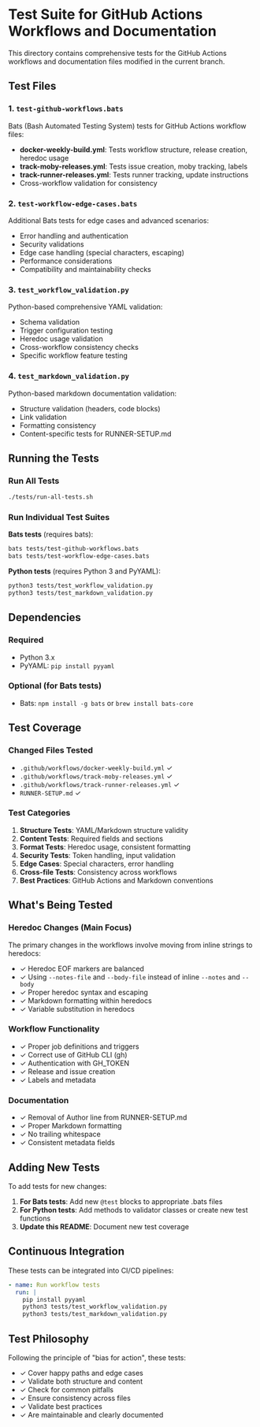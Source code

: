 # Test Suite for GitHub Actions Workflows and Documentation

This directory contains comprehensive tests for the GitHub Actions workflows and documentation files modified in the current branch.

## Test Files

### 1. `test-github-workflows.bats`
Bats (Bash Automated Testing System) tests for GitHub Actions workflow files:
- **docker-weekly-build.yml**: Tests workflow structure, release creation, heredoc usage
- **track-moby-releases.yml**: Tests issue creation, moby tracking, labels
- **track-runner-releases.yml**: Tests runner tracking, update instructions
- Cross-workflow validation for consistency

### 2. `test-workflow-edge-cases.bats`
Additional Bats tests for edge cases and advanced scenarios:
- Error handling and authentication
- Security validations
- Edge case handling (special characters, escaping)
- Performance considerations
- Compatibility and maintainability checks

### 3. `test_workflow_validation.py`
Python-based comprehensive YAML validation:
- Schema validation
- Trigger configuration testing
- Heredoc usage validation
- Cross-workflow consistency checks
- Specific workflow feature testing

### 4. `test_markdown_validation.py`
Python-based markdown documentation validation:
- Structure validation (headers, code blocks)
- Link validation
- Formatting consistency
- Content-specific tests for RUNNER-SETUP.md

## Running the Tests

### Run All Tests
```bash
./tests/run-all-tests.sh
```

### Run Individual Test Suites

**Bats tests** (requires bats):
```bash
bats tests/test-github-workflows.bats
bats tests/test-workflow-edge-cases.bats
```

**Python tests** (requires Python 3 and PyYAML):
```bash
python3 tests/test_workflow_validation.py
python3 tests/test_markdown_validation.py
```

## Dependencies

### Required
- Python 3.x
- PyYAML: `pip install pyyaml`

### Optional (for Bats tests)
- Bats: `npm install -g bats` or `brew install bats-core`

## Test Coverage

### Changed Files Tested
- `.github/workflows/docker-weekly-build.yml` ✓
- `.github/workflows/track-moby-releases.yml` ✓
- `.github/workflows/track-runner-releases.yml` ✓
- `RUNNER-SETUP.md` ✓

### Test Categories
1. **Structure Tests**: YAML/Markdown structure validity
2. **Content Tests**: Required fields and sections
3. **Format Tests**: Heredoc usage, consistent formatting
4. **Security Tests**: Token handling, input validation
5. **Edge Cases**: Special characters, error handling
6. **Cross-file Tests**: Consistency across workflows
7. **Best Practices**: GitHub Actions and Markdown conventions

## What's Being Tested

### Heredoc Changes (Main Focus)
The primary changes in the workflows involve moving from inline strings to heredocs:
- ✓ Heredoc EOF markers are balanced
- ✓ Using `--notes-file` and `--body-file` instead of inline `--notes` and `--body`
- ✓ Proper heredoc syntax and escaping
- ✓ Markdown formatting within heredocs
- ✓ Variable substitution in heredocs

### Workflow Functionality
- ✓ Proper job definitions and triggers
- ✓ Correct use of GitHub CLI (gh)
- ✓ Authentication with GH_TOKEN
- ✓ Release and issue creation
- ✓ Labels and metadata

### Documentation
- ✓ Removal of Author line from RUNNER-SETUP.md
- ✓ Proper Markdown formatting
- ✓ No trailing whitespace
- ✓ Consistent metadata fields

## Adding New Tests

To add tests for new changes:

1. **For Bats tests**: Add new `@test` blocks to appropriate .bats files
2. **For Python tests**: Add methods to validator classes or create new test functions
3. **Update this README**: Document new test coverage

## Continuous Integration

These tests can be integrated into CI/CD pipelines:

```yaml
- name: Run workflow tests
  run: |
    pip install pyyaml
    python3 tests/test_workflow_validation.py
    python3 tests/test_markdown_validation.py
```

## Test Philosophy

Following the principle of "bias for action", these tests:
- ✓ Cover happy paths and edge cases
- ✓ Validate both structure and content
- ✓ Check for common pitfalls
- ✓ Ensure consistency across files
- ✓ Validate best practices
- ✓ Are maintainable and clearly documented
